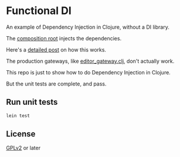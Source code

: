 # Functional DI

An example of Dependency Injection in Clojure, without a DI library.

The [composition root](src/functional_di/composition_root.clj) injects the dependencies.

Here's a [detailed post](https://ryankienstra.com/dependency-injection-in-clojure) on how this works.

The production gateways, like [editor_gateway.clj](src/functional_di/gateway/editor_gateway.clj), don't actually work.

This repo is just to show how to do Dependency Injection in Clojure.

But the unit tests are complete, and pass.

## Run unit tests

```sh
lein test
```

## License

[GPLv2](https://github.com/kienstra/data-store/blob/develop/LICENSE) or later
